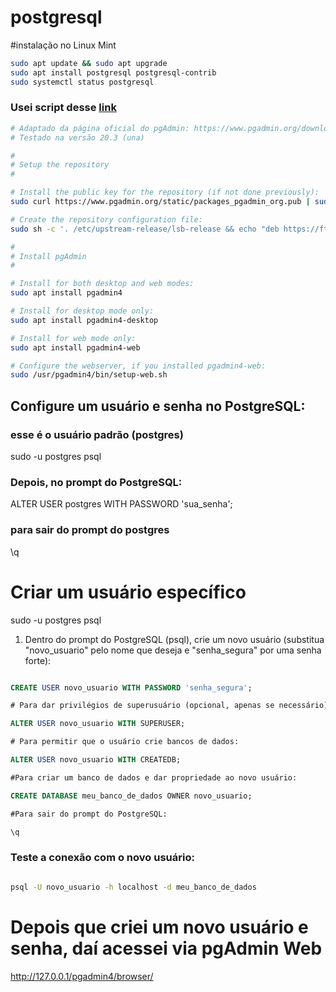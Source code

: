 # postgresql

#instalação no Linux Mint

```sh
sudo apt update && sudo apt upgrade
sudo apt install postgresql postgresql-contrib
sudo systemctl status postgresql
```

### Usei script desse [link](https://gist.githubusercontent.com/lbbedendo/6be08a6159d68be56642bc749f54778d/raw/6f3a01153ddacf33a6d73c575f18103234b7d713/pgadmin4_install_linux_mint.sh)

```sh
# Adaptado da página oficial do pgAdmin: https://www.pgadmin.org/download/pgadmin-4-apt/
# Testado na versão 20.3 (una)

#
# Setup the repository
#

# Install the public key for the repository (if not done previously):
sudo curl https://www.pgadmin.org/static/packages_pgadmin_org.pub | sudo apt-key add

# Create the repository configuration file:
sudo sh -c '. /etc/upstream-release/lsb-release && echo "deb https://ftp.postgresql.org/pub/pgadmin/pgadmin4/apt/$DISTRIB_CODENAME pgadmin4 main" > /etc/apt/sources.list.d/pgadmin4.list && apt update'

#
# Install pgAdmin
#

# Install for both desktop and web modes:
sudo apt install pgadmin4

# Install for desktop mode only:
sudo apt install pgadmin4-desktop

# Install for web mode only: 
sudo apt install pgadmin4-web 

# Configure the webserver, if you installed pgadmin4-web:
sudo /usr/pgadmin4/bin/setup-web.sh

```

## Configure um usuário e senha no PostgreSQL:
### esse é o usuário padrão (postgres)

sudo -u postgres psql

### Depois, no prompt do PostgreSQL:
ALTER USER postgres WITH PASSWORD 'sua_senha';
### para sair do prompt do postgres
\q

# Criar um usuário específico
sudo -u postgres psql

1. Dentro do prompt do PostgreSQL (psql), crie um novo usuário (substitua "novo_usuario" pelo nome que deseja e "senha_segura" por uma senha forte):

```sql

CREATE USER novo_usuario WITH PASSWORD 'senha_segura';

# Para dar privilégios de superusuário (opcional, apenas se necessário):

ALTER USER novo_usuario WITH SUPERUSER;

# Para permitir que o usuário crie bancos de dados:

ALTER USER novo_usuario WITH CREATEDB;

#Para criar um banco de dados e dar propriedade ao novo usuário:

CREATE DATABASE meu_banco_de_dados OWNER novo_usuario;

#Para sair do prompt do PostgreSQL:

\q

```
### Teste a conexão com o novo usuário:
```sh

psql -U novo_usuario -h localhost -d meu_banco_de_dados
```

# Depois que criei um novo usuário e senha, daí acessei via pgAdmin Web
http://127.0.0.1/pgadmin4/browser/


